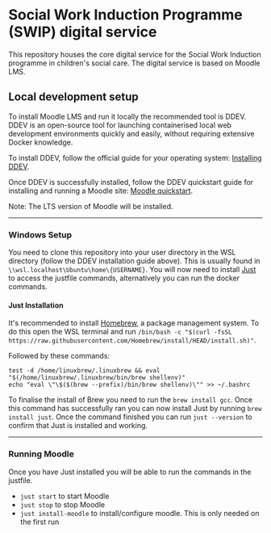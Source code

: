 # Social Work Induction Programme (SWIP) digital service

This repository houses the core digital service for the Social Work Induction programme in children's social care. The digital service is based on Moodle LMS.

## Local development setup
To install Moodle LMS and run it locally the recommended tool is DDEV. DDEV is an open-source tool for launching containerised local web development environments quickly and easily, without requiring extensive Docker knowledge. 

To install DDEV, follow the official guide for your operating system: [Installing DDEV](https://ddev.readthedocs.io/en/stable/users/install/).

Once DDEV is successfully installed, follow the DDEV quickstart guide for installing and running a Moodle site: [Moodle quickstart](https://ddev.readthedocs.io/en/stable/users/quickstart/#moodle).

Note: The LTS version of Moodle will be installed.

---
### Windows Setup
You need to clone this repository into your user directory in the WSL directory (follow the DDEV installation guide above). This is usually found in `\\wsl.localhost\Ubuntu\home\{USERNAME}`. You will now need to install [Just](https://github.com/casey/just) to access the justfile commands, alternatively you can run the docker commands.

#### Just Installation
It's recommended to install [Homebrew](https://brew.sh/), a package management system. To do this open the WSL terminal and run `/bin/bash -c "$(curl -fsSL https://raw.githubusercontent.com/Homebrew/install/HEAD/install.sh)"`. 

Followed by these commands: 
```
test -d /home/linuxbrew/.linuxbrew && eval "$(/home/linuxbrew/.linuxbrew/bin/brew shellenv)"
echo "eval \"\$($(brew --prefix)/bin/brew shellenv)\"" >> ~/.bashrc
```

To finalise the install of Brew you need to run the  `brew install gcc`. Once this command has successfully ran you can now install Just by running `brew install just`. Once the command finished you can run `just --version` to confirm that Just is installed and working.

---

### Running Moodle
Once you have Just installed you will be able to run the commands in the justfile.
- `just start` to start Moodle
- `just stop` to stop Moodle
- `just install-moodle` to install/configure moodle. This is only needed on the first run